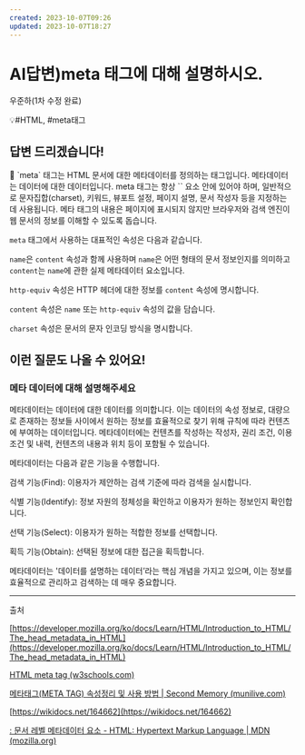 ```yaml
---
created: 2023-10-07T09:26
updated: 2023-10-07T18:27
---
```

# AI답변)meta 태그에 대해 설명하시오.

우준하(1차 수정 완료)

💡#HTML, #meta태그

## **답변 드리겠습니다!**

<aside>
📌 `meta` 태그는 HTML 문서에 대한 메타데이터를 정의하는 태그입니다. 메타데이터는 데이터에 대한 데이터입니다. meta 태그는 항상 `<head>` 요소 안에 있어야 하며, 일반적으로 문자집합(charset), 키워드, 뷰포트 설정, 페이지 설명, 문서 작성자 등을 지정하는 데 사용됩니다. 메타 태그의 내용은 페이지에 표시되지 않지만 브라우저와 검색 엔진이 웹 문서의 정보를 이해할 수 있도록 돕습니다.

</aside>

`meta` 태그에서 사용하는 대표적인 속성은 다음과 같습니다.

`name`은 `content` 속성과 함께 사용하며 `name`은 어떤 형태의 문서 정보인지를 의미하고 `content`는 `name`에 관한 실제 메타데이터 요소입니다. 

`http-equiv` 속성은 HTTP 헤더에 대한 정보를 `content` 속성에 명시합니다.

`content` 속성은 `name` 또는 `http-equiv` 속성의 값을 담습니다.

`charset` 속성은 문서의 문자 인코딩 방식을 명시합니다.

## **이런 질문도 나올 수 있어요!**

### 메타 데이터에 대해 설명해주세요

메타데이터는 데이터에 대한 데이터를 의미합니다. 이는 데이터의 속성 정보로, 대량으로 존재하는 정보들 사이에서 원하는 정보를 효율적으로 찾기 위해 규칙에 따라 컨텐츠에 부여하는 데이터입니다. 메타데이터에는 컨텐츠를 작성하는 작성자, 권리 조건, 이용 조건 및 내력, 컨텐츠의 내용과 위치 등이 포함될 수 있습니다.

메타데이터는 다음과 같은 기능을 수행합니다.

검색 기능(Find): 이용자가 제안하는 검색 기준에 따라 검색을 실시합니다.

식별 기능(Identify): 정보 자원의 정체성을 확인하고 이용자가 원하는 정보인지 확인합니다.

선택 기능(Select): 이용자가 원하는 적합한 정보를 선택합니다.

획득 기능(Obtain): 선택된 정보에 대한 접근을 획득합니다.

메타데이터는 '데이터를 설명하는 데이터’라는 핵심 개념을 가지고 있으며, 이는 정보를 효율적으로 관리하고 검색하는 데 매우 중요합니다.

---

출처

[https://developer.mozilla.org/ko/docs/Learn/HTML/Introduction_to_HTML/The_head_metadata_in_HTML](https://developer.mozilla.org/ko/docs/Learn/HTML/Introduction_to_HTML/The_head_metadata_in_HTML)

[HTML meta tag (w3schools.com)](https://www.w3schools.com/tags/tag_meta.asp)

[메타태그(META TAG) 속성정리 및 사용 방법 | Second Memory (munilive.com)](https://blog.munilive.com/posts/meta-tag-property-and-use-method.html)

[https://wikidocs.net/164662](https://wikidocs.net/164662)

[<meta>: 문서 레벨 메타데이터 요소 - HTML: Hypertext Markup Language | MDN (mozilla.org)](https://developer.mozilla.org/ko/docs/Web/HTML/Element/meta)